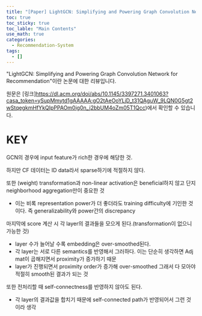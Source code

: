 ```yaml
---
title: "[Paper] LightGCN: Simplifying and Powering Graph Convolution Network for Recommendation"
toc: true
toc_sticky: true
toc_lable: "Main Contents"
use_math: true
categories:
  - Recommendation-System
tags:
  - []
---
```


"LightGCN: Simplifying and Powering Graph Convolution Network for Recommendation"이란 논문에 대한 리뷰입니다.

원문은 [링크]https://dl.acm.org/doi/abs/10.1145/3397271.3401063?casa_token=ySupMmytd1gAAAAA:gO2tAeOoYLjD_t31QAguW_9LQN0G5gt2wStqegkmHfYkQIpPPAOm0ig0n_j2bbUM4oZm05T1Qcc)에서 확인할 수 있습니다.

# KEY
GCN의 경우에 input feature가 rich한 경우에 해당한 것. 

하지만 CF 데이터는 ID data라서 sparse하기에 적절하지 않다. 

또한 (weight) transformation과 non-linear activation은 beneficial하지 않고 단지 neighborhood aggregation만이 중요한 것
- 이는 비록 representation power가 더 좋더라도 training difficulty에 기인한 것이다. 즉 generalizability와 power간의 discrepancy

마지막에 score 계산 시 각 layer의 결과들을 모으게 된다.(transformation이 없으니 가능한 것)
- layer 수가 늘어날 수록 embedding은 over-smoothed된다.
- 각 layer는 서로 다른 semantics를 반영해서 그러하다. 이는 단순히 생각하면 Adj mat이 곱해지면서 proximity가 증가하기 때문
- layer가 진행되면서 proximity order가 증가해 over-smoothed 그래서 다 모아야 적절히 smooth된 결과가 되는 것 

또한 전처리할 때 self-connectness를 반영하지 않아도 된다.
- 각 layer의 결과값을 합치기 때문에 self-connected path가 반영되어서 그런 것이라 생각 

